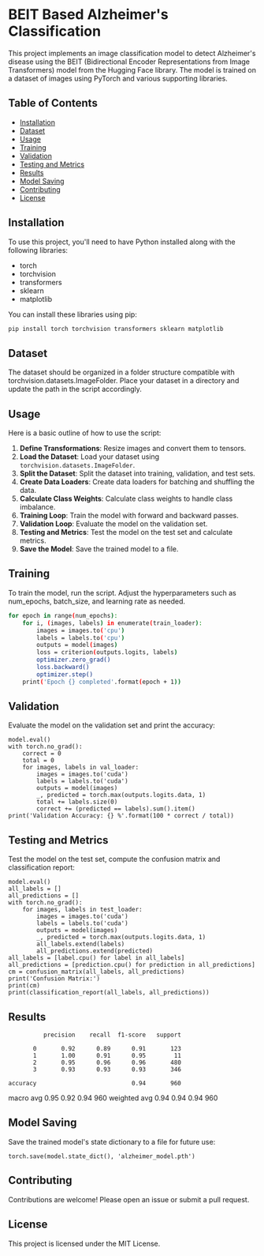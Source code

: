 # BEIT Based Alzheimer's Classification

This project implements an image classification model to detect Alzheimer's disease using the BEIT (Bidirectional Encoder Representations from Image Transformers) model from the Hugging Face library. The model is trained on a dataset of images using PyTorch and various supporting libraries.

## Table of Contents

- [Installation](#installation)
- [Dataset](#dataset)
- [Usage](#usage)
- [Training](#training)
- [Validation](#validation)
- [Testing and Metrics](#testing-and-metrics)
- [Results](#results)
- [Model Saving](#model-saving)
- [Contributing](#contributing)
- [License](#license)

## Installation

To use this project, you'll need to have Python installed along with the following libraries:

- torch
- torchvision
- transformers
- sklearn
- matplotlib

You can install these libraries using pip:

```sh
pip install torch torchvision transformers sklearn matplotlib
```

## Dataset
The dataset should be organized in a folder structure compatible with torchvision.datasets.ImageFolder. Place your dataset in a directory and update the path in the script accordingly.

## Usage
Here is a basic outline of how to use the script:

1. **Define Transformations**: Resize images and convert them to tensors.
2. **Load the Dataset**: Load your dataset using `torchvision.datasets.ImageFolder`.
3. **Split the Dataset**: Split the dataset into training, validation, and test sets.
4. **Create Data Loaders**: Create data loaders for batching and shuffling the data.
5. **Calculate Class Weights**: Calculate class weights to handle class imbalance.
6. **Training Loop**: Train the model with forward and backward passes.
7. **Validation Loop**: Evaluate the model on the validation set.
8. **Testing and Metrics**: Test the model on the test set and calculate metrics.
9. **Save the Model**: Save the trained model to a file.

## Training
To train the model, run the script. Adjust the hyperparameters such as num_epochs, batch_size, and learning rate as needed.
```sh
for epoch in range(num_epochs):
    for i, (images, labels) in enumerate(train_loader):
        images = images.to('cpu')
        labels = labels.to('cpu')
        outputs = model(images)
        loss = criterion(outputs.logits, labels)
        optimizer.zero_grad()
        loss.backward()
        optimizer.step()
    print('Epoch {} completed'.format(epoch + 1))
```
## Validation
Evaluate the model on the validation set and print the accuracy:
```
model.eval()
with torch.no_grad():
    correct = 0
    total = 0
    for images, labels in val_loader:
        images = images.to('cuda')
        labels = labels.to('cuda')
        outputs = model(images)
        _, predicted = torch.max(outputs.logits.data, 1)
        total += labels.size(0)
        correct += (predicted == labels).sum().item()
print('Validation Accuracy: {} %'.format(100 * correct / total))
```
## Testing and Metrics
Test the model on the test set, compute the confusion matrix and classification report:
```
model.eval()
all_labels = []
all_predictions = []
with torch.no_grad():
    for images, labels in test_loader:
        images = images.to('cuda')
        labels = labels.to('cuda')
        outputs = model(images)
        _, predicted = torch.max(outputs.logits.data, 1)
        all_labels.extend(labels)
        all_predictions.extend(predicted)
all_labels = [label.cpu() for label in all_labels]
all_predictions = [prediction.cpu() for prediction in all_predictions]
cm = confusion_matrix(all_labels, all_predictions)
print('Confusion Matrix:')
print(cm)
print(classification_report(all_labels, all_predictions))
```
## Results
              precision    recall  f1-score   support

           0       0.92      0.89      0.91       123
           1       1.00      0.91      0.95        11
           2       0.95      0.96      0.96       480
           3       0.93      0.93      0.93       346

    accuracy                           0.94       960
   macro avg       0.95      0.92      0.94       960
weighted avg       0.94      0.94      0.94       960


## Model Saving
Save the trained model's state dictionary to a file for future use:
```
torch.save(model.state_dict(), 'alzheimer_model.pth')
```
## Contributing
Contributions are welcome! Please open an issue or submit a pull request.

## License
This project is licensed under the MIT License.

